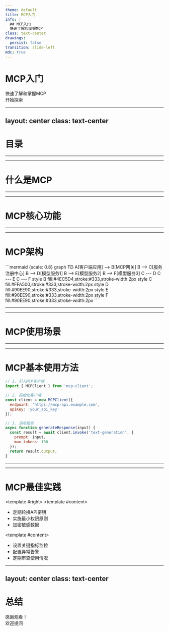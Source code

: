 ```yaml
---
theme: default
title: MCP入门
info: |
  ## MCP入门
  快速了解和掌握MCP
class: text-center
drawings:
  persist: false
transition: slide-left
mdc: true
---
```


# MCP入门

<div class="text-xl mt-2 opacity-75">快速了解和掌握MCP</div>

<div class="mt-12 flex justify-center">
  <div class="px-4 py-2 rounded cursor-pointer bg-blue-500 hover:bg-blue-600 text-white" @click="$slidev.nav.next">
    开始探索 <carbon:arrow-right class="inline ml-1" />
  </div>
</div>

<!--
欢迎来到MCP入门课程，本次演讲将帮助大家快速了解和掌握MCP的核心概念和使用方法。
-->

---
layout: center
class: text-center
---

# 目录

<TwoColumns>
  <template #left>
    <CardBox title="基础概念" icon="carbon:idea" color="blue" animate>
      <template #content>
        <ul class="ml-4 list-disc">
          <li>什么是MCP</li>
          <li>MCP核心功能</li>
          <li>MCP架构</li>
        </ul>
      </template>
    </CardBox>
  </template>
  <template #right>
    <CardBox title="实践应用" icon="carbon:application" color="green" animate>
      <template #content>
        <ul class="ml-4 list-disc">
          <li>MCP使用场景</li>
          <li>MCP基本使用方法</li>
          <li>MCP最佳实践</li>
        </ul>
      </template>
    </CardBox>
  </template>
</TwoColumns>

<!--
本次演讲将分为两大部分：基础概念和实践应用。
在基础概念部分，我们将了解MCP的定义、核心功能和架构设计。
在实践应用部分，我们将探讨MCP的使用场景、基本使用方法以及最佳实践。
-->

---
---

# 什么是MCP

<CardBox title="MCP概述" icon="carbon:cloud-service-management" color="blue">
  <template #content>
    <div class="flex items-center justify-between">
      <ul class="ml-4 list-disc">
        <li>MCP是<span class="text-blue-500 font-bold">Model Control Protocol</span>的缩写</li>
        <li>一种用于AI模型交互的标准化协议</li>
        <li>提供统一的接口和服务管理</li>
        <li>支持多种AI模型和服务集成</li>
      </ul>
      <div class="text-6xl text-blue-500 opacity-80">
        <carbon:cloud-service-management />
      </div>
    </div>
  </template>
</CardBox>

<!--
MCP代表Model Control Protocol，是一种专为AI模型交互设计的标准化协议。
它提供了统一的接口和服务管理机制，使开发者能够更容易地集成和控制各种AI模型。
MCP的核心价值在于简化了AI服务的接入和管理流程，提高了开发效率。
-->

---
---

# MCP核心功能

<TwoColumns>
  <template #left>
    <CardBox title="基础能力" icon="carbon:function" color="green" animate>
      <template #content>
        <ul class="ml-4 list-disc">
          <li>模型服务注册与发现</li>
          <li>统一的API接口</li>
          <li>服务状态监控</li>
        </ul>
      </template>
    </CardBox>
  </template>
  <template #right>
    <CardBox title="高级特性" icon="carbon:chart-radar" color="purple" animate>
      <template #content>
        <ul class="ml-4 list-disc">
          <li>多模型协同工作</li>
          <li>自动化服务编排</li>
          <li>性能优化与负载均衡</li>
        </ul>
      </template>
    </CardBox>
  </template>
</TwoColumns>

<!--
MCP提供了丰富的核心功能，可以分为基础能力和高级特性两类。

基础能力包括：
- 模型服务注册与发现：自动识别和管理可用的AI模型服务
- 统一的API接口：提供标准化的接口，简化开发流程
- 服务状态监控：实时监控服务运行状态和健康度

高级特性包括：
- 多模型协同工作：支持多个AI模型协同完成复杂任务
- 自动化服务编排：根据任务需求自动组织和调度服务
- 性能优化与负载均衡：智能分配资源，提高系统整体性能
-->

---
---

# MCP架构

<div class="flex justify-center">
```mermaid {scale: 0.8}
graph TD
    A[客户端应用] --> B[MCP网关]
    B --> C[服务注册中心]
    B --> D[模型服务1]
    B --> E[模型服务2]
    B --> F[模型服务3]
    C --- D
    C --- E
    C --- F
    style B fill:#4EC5D4,stroke:#333,stroke-width:2px
    style C fill:#FFA500,stroke:#333,stroke-width:2px
    style D fill:#90EE90,stroke:#333,stroke-width:2px
    style E fill:#90EE90,stroke:#333,stroke-width:2px
    style F fill:#90EE90,stroke:#333,stroke-width:2px
```
</div>

<!--
MCP采用了分层架构设计，主要包括以下几个核心组件：

1. 客户端应用：用户的应用程序，通过MCP接口调用AI服务
2. MCP网关：核心组件，负责请求路由、负载均衡和服务协调
3. 服务注册中心：管理所有可用的模型服务，提供服务发现功能
4. 模型服务：各种AI模型的具体实现，如语言模型、图像识别模型等

这种架构设计使MCP具有高度的可扩展性和灵活性，能够适应各种复杂的AI应用场景。
-->

---
---

# MCP使用场景

<div class="grid grid-cols-3 gap-4">
  <CardBox title="智能客服" icon="carbon:chat" color="blue" animate>
    <template #content>
      <div class="text-center mb-2">
        <carbon:chat class="text-3xl text-blue-500" />
      </div>
      <div class="text-sm">整合多个模型提供全面客服解决方案</div>
    </template>
  </CardBox>
  
  <CardBox title="内容创作" icon="carbon:pen" color="green" animate>
    <template #content>
      <div class="text-center mb-2">
        <carbon:pen class="text-3xl text-green-500" />
      </div>
      <div class="text-sm">协调文本和图像模型进行创意内容生成</div>
    </template>
  </CardBox>
  
  <CardBox title="数据分析" icon="carbon:chart-line" color="purple" animate>
    <template #content>
      <div class="text-center mb-2">
        <carbon:chart-line class="text-3xl text-purple-500" />
      </div>
      <div class="text-sm">结合多种分析模型提供深度数据洞察</div>
    </template>
  </CardBox>
</div>

<!--
MCP适用于多种业务场景，特别是那些需要多个AI模型协同工作的复杂应用：

1. 智能客服：
   - 整合NLP模型处理文本查询
   - 结合知识图谱提供准确回答
   - 情感分析模型评估客户情绪
   - 自动升级复杂问题到人工客服

2. 内容创作：
   - 文本生成模型创建初始内容
   - 图像生成模型提供配图
   - 内容审核模型确保合规性
   - 风格调整模型优化表达方式

3. 数据分析：
   - 预测模型分析趋势
   - 异常检测模型识别问题
   - 分类模型对数据进行分组
   - 可视化模型生成直观报表
-->

---
---

# MCP基本使用方法

<CardBox title="快速入门" icon="carbon:code" color="blue">
  <template #content>
    <div class="code-container">
      <div class="code-title">JavaScript 示例代码</div>
    </div>
  </template>
</CardBox>

```js
// 1. 引入MCP客户端
import { MCPClient } from 'mcp-client';

// 2. 初始化客户端
const client = new MCPClient({
  endpoint: 'https://mcp-api.example.com',
  apiKey: 'your_api_key'
});

// 3. 调用服务
async function generateResponse(input) {
  const result = await client.invoke('text-generation', {
    prompt: input,
    max_tokens: 100
  });
  return result.output;
}
```

<!--
MCP的基本使用流程非常简单，主要包括以下几个步骤：

1. 引入MCP客户端：根据你的开发环境选择合适的客户端库
2. 初始化客户端：配置API端点和认证信息
3. 调用服务：使用client.invoke方法调用所需的AI模型服务

代码示例展示了一个基本的文本生成服务调用。在实际应用中，你可以根据需要调用不同类型的服务，如图像生成、语音识别等。

MCP客户端会自动处理服务发现、负载均衡和错误重试等底层细节，让开发者可以专注于业务逻辑的实现。
-->

---
---

# MCP最佳实践

<TwoColumns>
  <template #left>
    <CardBox title="性能优化" icon="carbon:optimize" color="blue" animate>
      <template #content>
        <ul class="ml-4 list-disc">
          <li>批量处理请求</li>
          <li>合理设置超时时间</li>
          <li>使用缓存减少重复调用</li>
        </ul>
      </template>
    </CardBox>
    <CardBox title="错误处理" icon="carbon:warning" color="red" animate>
      <template #content>
        <ul class="ml-4 list-disc">
          <li>实现优雅的降级策略</li>
          <li>添加重试机制</li>
          <li>详细的日志记录</li>
        </ul>
      </template>
    </CardBox>
  </template>
  
  <template #right>
    <CardBox title="安全建议" icon="carbon:security" color="green" animate>
      <template #content>
        <ul class="ml-4 list-disc">
          <li>定期轮换API密钥</li>
          <li>实施最小权限原则</li>
          <li>加密敏感数据</li>
        </ul>
      </template>
    </CardBox>
    <CardBox title="监控与告警" icon="carbon:dashboard" color="purple" animate>
      <template #content>
        <ul class="ml-4 list-disc">
          <li>设置关键指标监控</li>
          <li>配置异常告警</li>
          <li>定期审查使用情况</li>
        </ul>
      </template>
    </CardBox>
  </template>
</TwoColumns>

<!--
为了充分发挥MCP的潜力，建议遵循以下最佳实践：

性能优化：
- 批量处理请求：将多个小请求合并为一个批量请求，减少网络开销
- 合理设置超时时间：根据模型复杂度和任务要求设置适当的超时时间
- 使用缓存减少重复调用：对于相同或相似的请求，利用缓存机制避免重复计算

错误处理：
- 实现优雅的降级策略：当首选模型不可用时，自动切换到备用模型
- 添加重试机制：对于暂时性错误，实现智能重试策略
- 详细的日志记录：记录关键操作和错误信息，便于问题排查

安全建议：
- 定期轮换API密钥：降低密钥泄露的风险
- 实施最小权限原则：只授予应用所需的最小权限
- 加密敏感数据：确保传输和存储的数据安全

监控与告警：
- 设置关键指标监控：如响应时间、错误率、并发请求数等
- 配置异常告警：当指标超出阈值时及时通知相关人员
- 定期审查使用情况：分析使用模式，优化资源分配
-->

---
layout: center
class: text-center
---

# 总结

<div class="flex justify-center">
  <CardBox title="MCP核心要点" icon="carbon:summary" color="blue" animate>
    <template #content>
      <ul class="ml-4 list-disc text-left">
        <li>MCP提供统一的AI模型服务接口</li>
        <li>支持多模型协同工作和自动服务编排</li>
        <li>适用于智能客服、内容创作等多种场景</li>
        <li>使用简单，只需几行代码即可接入</li>
        <li>遵循最佳实践可显著提升应用质量</li>
      </ul>
    </template>
  </CardBox>
</div>

<div class="mt-8 text-center">
  <div class="text-xl font-bold text-blue-500">感谢观看！</div>
  <div class="mt-2">欢迎提问</div>
</div>

<!--
通过本次演讲，我们了解了MCP的核心概念、功能特性、架构设计、应用场景和使用方法。

MCP作为一种强大的AI模型控制协议，能够帮助开发者更高效地集成和管理各种AI服务，简化开发流程，提升应用质量。

无论是构建智能客服系统、内容创作平台还是数据分析工具，MCP都能提供强大的支持，帮助你快速实现AI赋能的业务场景。

希望本次分享对大家有所帮助，如有任何问题，欢迎随时提问。
-->
